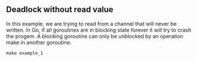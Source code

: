 ## Deadlock without read value

In this example, we are trying to read from a channel that will never be written. In Go, if all goroutines are in blocking state forever it will try to crash the progem. A blocking goroutine can only be unblocked by an operation make in another goroutine.

```
make example_1
```
